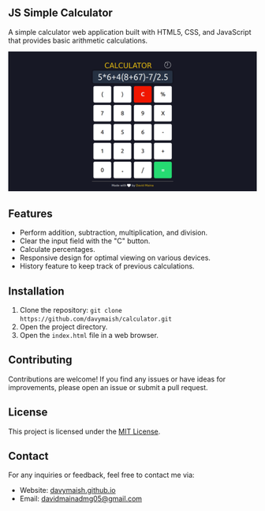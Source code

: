 ## JS Simple Calculator

A simple calculator web application built with HTML5, CSS, and JavaScript that provides basic arithmetic calculations.

![Calculator Screenshot](screenshots/calculator.png)

## Features

- Perform addition, subtraction, multiplication, and division.
- Clear the input field with the "C" button.
- Calculate percentages.
- Responsive design for optimal viewing on various devices.
- History feature to keep track of previous calculations.

## Installation

1. Clone the repository: `git clone https://github.com/davymaish/calculator.git`
2. Open the project directory.
3. Open the `index.html` file in a web browser.

## Contributing

Contributions are welcome! If you find any issues or have ideas for improvements, please open an issue or submit a pull request.

## License

This project is licensed under the [MIT License](LICENSE).

## Contact

For any inquiries or feedback, feel free to contact me via:

- Website: [davymaish.github.io](https://davymaish.github.io)
- Email: [davidmainadmg05@gmail.com](mailto:davidmainadmg05@gmail.com)

